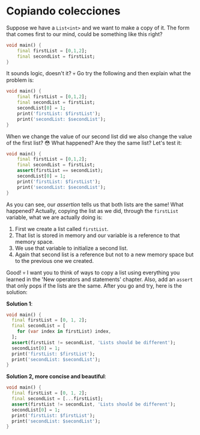 # Copiando colecciones

Suppose we have a `List<int>` and we want to make a copy of it. The form that comes first to our mind, could be something like this right?

```dart
void main() {
    final firstList = [0,1,2];
    final secondList = firstList;
}
```

It sounds logic, doesn't it? 💀 Go try the following and then explain what the problem is:

```dart
void main() {
    final firstList = [0,1,2];
    final secondList = firstList;
    secondList[0] = 1;
    print('firstList: $firstList');
    print('secondList: $secondList');
}
```

When we change the value of our second list did we also change the value of the first list? 😳 What happened? Are they the same list? Let's test it:

```dart
void main() {
    final firstList = [0,1,2];
    final secondList = firstList;
    assert(firstList == secondList);
    secondList[0] = 1;
    print('firstList: $firstList');
    print('secondList: $secondList');
}
```

As you can see, our _assertion_ tells us that both lists are the same! What happened? Actually, copying the list as we did, through the `firstList` variable, what we are actually doing is:

1. First we create a list called `firstList`.
2. That list is stored in memory and our variable is a reference to that memory space.
3. We use that variable to initialize a second list.
4. Again that second list is a reference but not to a new memory space but to the previous one we created.

Good! 💀 I want you to think of ways to copy a list using everything you learned in the 'New operators and statements' chapter. Also, add an `assert` that only pops if the lists are the same. After you go and try, here is the solution:

__Solution 1__:

```dart
void main() {
  final firstList = [0, 1, 2];
  final secondList = [
    for (var index in firstList) index,
  ];
  assert(firstList != secondList, 'Lists should be different');
  secondList[0] = 1;
  print('firstList: $firstList');
  print('secondList: $secondList');
}
```

__Solution 2, more concise and beautiful__:

```dart
void main() {
  final firstList = [0, 1, 2];
  final secondList = [...firstList];
  assert(firstList != secondList, 'Lists should be different');
  secondList[0] = 1;
  print('firstList: $firstList');
  print('secondList: $secondList');
}
```
